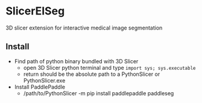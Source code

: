 # SlicerEISeg
3D slicer extension for interactive medical image segmentation


## Install

- Find path of python binary bundled with 3D Slicer
    - open 3D Slicer python terminal and type `import sys; sys.executable`
    - return should be the absolute path to a PythonSlicer or PythonSlicer.exe
- Install PaddlePaddle
    - /path/to/PythonSlicer -m pip install paddlepaddle paddleseg